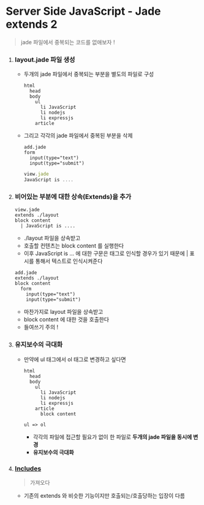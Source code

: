 # Server Side JavaScript - Jade extends 2

> jade 파일에서 중복되는 코드를 없애보자 !

1. ### layout.jade 파일 생성

   - 두개의 jade 파일에서 중복되는 부분을 별도의 파일로 구성

     ```jade
     html
       head
       body
         ul
           li JavaScript
           li nodejs
           li expressjs
         article
     ```

   - 그리고 각각의 jade 파일에서 중복된 부분을 삭제

     ```jade
     add.jade
     form
       input(type="text")
       input(type="submit")
     ```

     ```js
     view.jade
     JavaScript is ....
     ```

2. ### 비어있는 부분에 대한 상속(Extends)을 추가

   ```jade
   view.jade
   extends ./layout
   block content
     | JavaScript is ....
   ```

   - ./layout 파일을 상속받고
   - 호출할 컨텐츠는 block content 를 실행한다
   - 이후 JavaScript is … 에 대한 구문은 태그로 인식할 경우가 있기 때문에 | 표시를 통해서 텍스트로 인식시켜준다

   ```jade
   add.jade
   extends ./layout
   block content
     form
       input(type="text")
       input(type="submit")
   ```

   - 마찬가지로 layout 파일을 상속받고
   - block content 에 대한 것을 호출한다
   - 들여쓰기 주의 !

3. ### 유지보수의 극대화

   - 만약에 ul 태그에서 ol 태그로 변경하고 싶다면

     ```jade
     html
       head
       body
         ul
           li JavaScript
           li nodejs
           li expressjs
         article
           block content
     ```

     ```jade
     ul => ol
     ```

     - 각각의 파일에 접근할 필요가 없이 한 파일로 **두개의 jade 파일을 동시에 변경**
     - **유지보수의 극대화**

4. ### [Includes](http://jade-lang.com/reference/includes)

   > 가져오다

   - 기존의 extends 와 비슷한 기능이지만 호출되는/호출당하는 입장이 다름